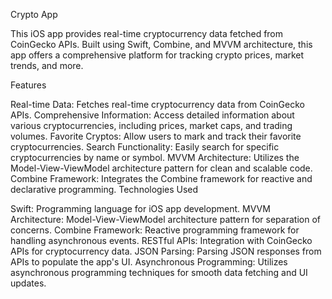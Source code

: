 Crypto App

This iOS app provides real-time cryptocurrency data fetched from CoinGecko APIs. Built using Swift, Combine, and MVVM architecture, this app offers a comprehensive platform for tracking crypto prices, market trends, and more.

Features

Real-time Data: Fetches real-time cryptocurrency data from CoinGecko APIs.
Comprehensive Information: Access detailed information about various cryptocurrencies, including prices, market caps, and trading volumes.
Favorite Cryptos: Allow users to mark and track their favorite cryptocurrencies.
Search Functionality: Easily search for specific cryptocurrencies by name or symbol.
MVVM Architecture: Utilizes the Model-View-ViewModel architecture pattern for clean and scalable code.
Combine Framework: Integrates the Combine framework for reactive and declarative programming.
Technologies Used

Swift: Programming language for iOS app development.
MVVM Architecture: Model-View-ViewModel architecture pattern for separation of concerns.
Combine Framework: Reactive programming framework for handling asynchronous events.
RESTful APIs: Integration with CoinGecko APIs for cryptocurrency data.
JSON Parsing: Parsing JSON responses from APIs to populate the app's UI.
Asynchronous Programming: Utilizes asynchronous programming techniques for smooth data fetching and UI updates.
